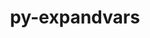 ---
title: "py-expandvars"
layout: cache
categories: [package, develop]
meta: {"compilers": ["none"], "num_specs": 242, "num_specs_by_stack": {"e4s": 36, "e4s-oneapi": 21, "ml-darwin-aarch64-mps": 48, "ml-linux-aarch64-cpu": 68, "ml-linux-aarch64-cuda": 69, "ml-linux-x86_64-cpu": 68, "ml-linux-x86_64-cuda": 66, "root": 242}, "oss": ["sequoia", "ubuntu22.04", "ubuntu24.04"], "platforms": ["darwin", "linux"], "stacks": ["e4s", "e4s-oneapi", "ml-darwin-aarch64-mps", "ml-linux-aarch64-cpu", "ml-linux-aarch64-cuda", "ml-linux-x86_64-cpu", "ml-linux-x86_64-cuda", "root"], "targets": ["aarch64", "x86_64_v3"], "versions": ["0.12.0"]}
spec_details: [{"compiler": "none", "hash": "24efueadr3nmpf2fl3oibqr76e6soxy5", "os": "ubuntu22.04", "platform": "linux", "size": "-", "stacks": ["e4s", "root"], "target": "x86_64_v3", "variants": ["build_system=python_pip"], "versions": ["0.12.0"]}, {"compiler": "none", "hash": "24iwwgyinuijjkyvksukxlrhef4qb5aj", "os": "ubuntu24.04", "platform": "linux", "size": "-", "stacks": ["ml-linux-aarch64-cpu", "ml-linux-aarch64-cuda", "root"], "target": "aarch64", "variants": ["build_system=python_pip"], "versions": ["0.12.0"]}, {"compiler": "none", "hash": "2cs6lepbvjzltiq7ac6ffysy5yqu6kqv", "os": "ubuntu24.04", "platform": "linux", "size": "-", "stacks": ["ml-linux-aarch64-cpu", "ml-linux-aarch64-cuda", "root"], "target": "aarch64", "variants": ["build_system=python_pip"], "versions": ["0.12.0"]}, {"compiler": "none", "hash": "2gjw4w4rtfvpijtcvjs64qc57z7ehjds", "os": "ubuntu22.04", "platform": "linux", "size": "-", "stacks": ["e4s", "root"], "target": "x86_64_v3", "variants": ["build_system=python_pip"], "versions": ["0.12.0"]}, {"compiler": "none", "hash": "2npvchjnsoxiryynqc665ftmpa2hzfhn", "os": "sequoia", "platform": "darwin", "size": "-", "stacks": ["ml-darwin-aarch64-mps", "root"], "target": "aarch64", "variants": ["build_system=python_pip"], "versions": ["0.12.0"]}, {"compiler": "none", "hash": "2qaj26rcsiuuzbek4axf4cqmmlx55z5x", "os": "sequoia", "platform": "darwin", "size": "-", "stacks": ["ml-darwin-aarch64-mps", "root"], "target": "aarch64", "variants": ["build_system=python_pip"], "versions": ["0.12.0"]}, {"compiler": "none", "hash": "2qanmjxhgutaldhfftd5vwi652t4it4s", "os": "ubuntu22.04", "platform": "linux", "size": "-", "stacks": ["e4s-oneapi", "root"], "target": "x86_64_v3", "variants": ["build_system=python_pip"], "versions": ["0.12.0"]}, {"compiler": "none", "hash": "2s4vmqptx54pkdc3mkqsyt62h2ijeomu", "os": "ubuntu24.04", "platform": "linux", "size": "-", "stacks": ["ml-linux-x86_64-cpu", "ml-linux-x86_64-cuda", "root"], "target": "x86_64_v3", "variants": ["build_system=python_pip"], "versions": ["0.12.0"]}, {"compiler": "none", "hash": "2vry4r47ik2ldhd4ka5q3hyuyv3ugwy7", "os": "ubuntu24.04", "platform": "linux", "size": "-", "stacks": ["ml-linux-aarch64-cpu", "ml-linux-aarch64-cuda", "root"], "target": "aarch64", "variants": ["build_system=python_pip"], "versions": ["0.12.0"]}, {"compiler": "none", "hash": "2wxiir46hkoxew4xebmvur22eppk73gs", "os": "ubuntu24.04", "platform": "linux", "size": "-", "stacks": ["ml-linux-aarch64-cpu", "ml-linux-aarch64-cuda", "root"], "target": "aarch64", "variants": ["build_system=python_pip"], "versions": ["0.12.0"]}, {"compiler": "none", "hash": "3aj2kvrxr7rjgkjnznychowfezph2rby", "os": "sequoia", "platform": "darwin", "size": "-", "stacks": ["ml-darwin-aarch64-mps", "root"], "target": "aarch64", "variants": ["build_system=python_pip"], "versions": ["0.12.0"]}, {"compiler": "none", "hash": "3d4lbdjzml7yxjyvw53on2aogji22rwo", "os": "ubuntu22.04", "platform": "linux", "size": "-", "stacks": ["e4s-oneapi", "root"], "target": "x86_64_v3", "variants": ["build_system=python_pip"], "versions": ["0.12.0"]}, {"compiler": "none", "hash": "3hzfnuv6vwns2lz7yavvxwbbluhspfqa", "os": "sequoia", "platform": "darwin", "size": "-", "stacks": ["ml-darwin-aarch64-mps", "root"], "target": "aarch64", "variants": ["build_system=python_pip"], "versions": ["0.12.0"]}, {"compiler": "none", "hash": "3icmd4se2zisf3lkshdz556rnrlwzg2h", "os": "ubuntu22.04", "platform": "linux", "size": "-", "stacks": ["e4s-oneapi", "root"], "target": "x86_64_v3", "variants": ["build_system=python_pip"], "versions": ["0.12.0"]}, {"compiler": "none", "hash": "3sijuhwooby3nsoz6fill3sosb2hyifp", "os": "ubuntu24.04", "platform": "linux", "size": "-", "stacks": ["ml-linux-x86_64-cpu", "ml-linux-x86_64-cuda", "root"], "target": "x86_64_v3", "variants": ["build_system=python_pip"], "versions": ["0.12.0"]}, {"compiler": "none", "hash": "3zhc2hdrhvmia6sepu4qvrovectqirag", "os": "ubuntu24.04", "platform": "linux", "size": "-", "stacks": ["ml-linux-aarch64-cpu", "ml-linux-aarch64-cuda", "root"], "target": "aarch64", "variants": ["build_system=python_pip"], "versions": ["0.12.0"]}, {"compiler": "none", "hash": "42hwis5bpzidi6y5jwilrve4qwqh6gyq", "os": "sequoia", "platform": "darwin", "size": "-", "stacks": ["ml-darwin-aarch64-mps", "root"], "target": "aarch64", "variants": ["build_system=python_pip"], "versions": ["0.12.0"]}, {"compiler": "none", "hash": "44plw2l5g4lockdcn3ow2ugwtuyd2agp", "os": "ubuntu24.04", "platform": "linux", "size": "-", "stacks": ["ml-linux-aarch64-cpu", "ml-linux-aarch64-cuda", "root"], "target": "aarch64", "variants": ["build_system=python_pip"], "versions": ["0.12.0"]}, {"compiler": "none", "hash": "45box7z23q7b47jbbcz3zuvdrvy4i7gx", "os": "ubuntu22.04", "platform": "linux", "size": "-", "stacks": ["e4s-oneapi", "root"], "target": "x86_64_v3", "variants": ["build_system=python_pip"], "versions": ["0.12.0"]}, {"compiler": "none", "hash": "4dtmsfui4m2sbzyax5ptrbiacf2exxnp", "os": "ubuntu24.04", "platform": "linux", "size": "-", "stacks": ["ml-linux-x86_64-cpu", "ml-linux-x86_64-cuda", "root"], "target": "x86_64_v3", "variants": ["build_system=python_pip"], "versions": ["0.12.0"]}, {"compiler": "none", "hash": "4iyphobmgje5r3ezkryedzth7kfhqqtw", "os": "ubuntu24.04", "platform": "linux", "size": "-", "stacks": ["ml-linux-x86_64-cpu", "ml-linux-x86_64-cuda", "root"], "target": "x86_64_v3", "variants": ["build_system=python_pip"], "versions": ["0.12.0"]}, {"compiler": "none", "hash": "4qnnjrpwlhtxjzk7qqzf4u7ulxlmft5j", "os": "ubuntu24.04", "platform": "linux", "size": "-", "stacks": ["ml-linux-aarch64-cpu", "ml-linux-aarch64-cuda", "root"], "target": "aarch64", "variants": ["build_system=python_pip"], "versions": ["0.12.0"]}, {"compiler": "none", "hash": "4qujoqkm3manwirpdtjcgz3rwheufa43", "os": "ubuntu24.04", "platform": "linux", "size": "-", "stacks": ["ml-linux-aarch64-cpu", "ml-linux-aarch64-cuda", "root"], "target": "aarch64", "variants": ["build_system=python_pip"], "versions": ["0.12.0"]}, {"compiler": "none", "hash": "4tvkzq5q7rrfximpakyduealohwfz6qk", "os": "ubuntu24.04", "platform": "linux", "size": "-", "stacks": ["ml-linux-aarch64-cpu", "ml-linux-aarch64-cuda", "root"], "target": "aarch64", "variants": ["build_system=python_pip"], "versions": ["0.12.0"]}, {"compiler": "none", "hash": "4xuwsx7jxeil5bsf4ysmmo4cj6wmhngb", "os": "ubuntu24.04", "platform": "linux", "size": "-", "stacks": ["ml-linux-x86_64-cpu", "ml-linux-x86_64-cuda", "root"], "target": "x86_64_v3", "variants": ["build_system=python_pip"], "versions": ["0.12.0"]}, {"compiler": "none", "hash": "55g5nsezd56igogy43vvwxvkg2khst6a", "os": "ubuntu24.04", "platform": "linux", "size": "-", "stacks": ["ml-linux-x86_64-cpu", "ml-linux-x86_64-cuda", "root"], "target": "x86_64_v3", "variants": ["build_system=python_pip"], "versions": ["0.12.0"]}, {"compiler": "none", "hash": "5ahuikekavh22ogcfqv6cksrm5ja7k5g", "os": "ubuntu24.04", "platform": "linux", "size": "-", "stacks": ["ml-linux-x86_64-cpu", "ml-linux-x86_64-cuda", "root"], "target": "x86_64_v3", "variants": ["build_system=python_pip"], "versions": ["0.12.0"]}, {"compiler": "none", "hash": "5o7v3eujpca5aippkzek7yi6zejv26k2", "os": "ubuntu22.04", "platform": "linux", "size": "-", "stacks": ["e4s", "root"], "target": "x86_64_v3", "variants": ["build_system=python_pip"], "versions": ["0.12.0"]}, {"compiler": "none", "hash": "5qp4ojxdsszgxskctawsxershdzjywj6", "os": "ubuntu24.04", "platform": "linux", "size": "-", "stacks": ["ml-linux-x86_64-cpu", "ml-linux-x86_64-cuda", "root"], "target": "x86_64_v3", "variants": ["build_system=python_pip"], "versions": ["0.12.0"]}, {"compiler": "none", "hash": "5rjjlh67jnjxbkvdvgv3uv3kktc3i7xf", "os": "ubuntu24.04", "platform": "linux", "size": "-", "stacks": ["ml-linux-aarch64-cpu", "ml-linux-aarch64-cuda", "root"], "target": "aarch64", "variants": ["build_system=python_pip"], "versions": ["0.12.0"]}, {"compiler": "none", "hash": "5si4ix7im7kvmpqktribko5efdxq2qri", "os": "sequoia", "platform": "darwin", "size": "-", "stacks": ["ml-darwin-aarch64-mps", "root"], "target": "aarch64", "variants": ["build_system=python_pip"], "versions": ["0.12.0"]}, {"compiler": "none", "hash": "5uq5wzqhdq2q67elylivvp5lfy4tlodn", "os": "ubuntu24.04", "platform": "linux", "size": "-", "stacks": ["ml-linux-x86_64-cpu", "root"], "target": "x86_64_v3", "variants": ["build_system=python_pip"], "versions": ["0.12.0"]}, {"compiler": "none", "hash": "5xsyl6zmw3uebenij45qc7helc2rqkfd", "os": "ubuntu24.04", "platform": "linux", "size": "-", "stacks": ["ml-linux-x86_64-cpu", "ml-linux-x86_64-cuda", "root"], "target": "x86_64_v3", "variants": ["build_system=python_pip"], "versions": ["0.12.0"]}, {"compiler": "none", "hash": "66qzlpw2xhd5hwnhc4gnyzwqmr7hmbn3", "os": "sequoia", "platform": "darwin", "size": "-", "stacks": ["ml-darwin-aarch64-mps", "root"], "target": "aarch64", "variants": ["build_system=python_pip"], "versions": ["0.12.0"]}, {"compiler": "none", "hash": "67jkufq7eipri2dah6ag5o6mgfx2l7hi", "os": "ubuntu22.04", "platform": "linux", "size": "-", "stacks": ["e4s-oneapi", "root"], "target": "x86_64_v3", "variants": ["build_system=python_pip"], "versions": ["0.12.0"]}, {"compiler": "none", "hash": "6hogd5pn65wvbr73uw4632fospd7btdg", "os": "ubuntu24.04", "platform": "linux", "size": "-", "stacks": ["ml-linux-aarch64-cpu", "ml-linux-aarch64-cuda", "root"], "target": "aarch64", "variants": ["build_system=python_pip"], "versions": ["0.12.0"]}, {"compiler": "none", "hash": "7i5icsrpfezllgs6yotuftl6zzhwufwf", "os": "ubuntu24.04", "platform": "linux", "size": "-", "stacks": ["ml-linux-aarch64-cpu", "ml-linux-aarch64-cuda", "root"], "target": "aarch64", "variants": ["build_system=python_pip"], "versions": ["0.12.0"]}, {"compiler": "none", "hash": "7jpkchvj2xa6lmbwf45mc2xoxv5wwy6w", "os": "ubuntu22.04", "platform": "linux", "size": "-", "stacks": ["e4s", "root"], "target": "x86_64_v3", "variants": ["build_system=python_pip"], "versions": ["0.12.0"]}, {"compiler": "none", "hash": "7v6oxjaacp6qvjh2qyaib5ckcy75qwhu", "os": "sequoia", "platform": "darwin", "size": "-", "stacks": ["ml-darwin-aarch64-mps", "root"], "target": "aarch64", "variants": ["build_system=python_pip"], "versions": ["0.12.0"]}, {"compiler": "none", "hash": "7zqha3grot67fsppzdkm3llerbdbkn6u", "os": "ubuntu24.04", "platform": "linux", "size": "-", "stacks": ["ml-linux-x86_64-cpu", "ml-linux-x86_64-cuda", "root"], "target": "x86_64_v3", "variants": ["build_system=python_pip"], "versions": ["0.12.0"]}, {"compiler": "none", "hash": "a7buq7tmgdz76o26pf2ab2fwec4574ei", "os": "ubuntu22.04", "platform": "linux", "size": "-", "stacks": ["e4s", "root"], "target": "x86_64_v3", "variants": ["build_system=python_pip"], "versions": ["0.12.0"]}, {"compiler": "none", "hash": "ajbqngihjkd43ds5sra2mvlsllv3xusr", "os": "ubuntu22.04", "platform": "linux", "size": "-", "stacks": ["e4s", "root"], "target": "x86_64_v3", "variants": ["build_system=python_pip"], "versions": ["0.12.0"]}, {"compiler": "none", "hash": "ax4bbfj3ze366ef3uqchgvnxjk24jzbp", "os": "ubuntu24.04", "platform": "linux", "size": "-", "stacks": ["ml-linux-x86_64-cpu", "ml-linux-x86_64-cuda", "root"], "target": "x86_64_v3", "variants": ["build_system=python_pip"], "versions": ["0.12.0"]}, {"compiler": "none", "hash": "ayfacsu7abujr466e5o3smczabde2sws", "os": "sequoia", "platform": "darwin", "size": "-", "stacks": ["ml-darwin-aarch64-mps", "root"], "target": "aarch64", "variants": ["build_system=python_pip"], "versions": ["0.12.0"]}, {"compiler": "none", "hash": "azf3ww5zma5szh3uo7favtltyklaxbv7", "os": "ubuntu22.04", "platform": "linux", "size": "-", "stacks": ["e4s", "root"], "target": "x86_64_v3", "variants": ["build_system=python_pip"], "versions": ["0.12.0"]}, {"compiler": "none", "hash": "b4y2k7cstnvaobh5bmhcaqj62ypuxqqt", "os": "ubuntu24.04", "platform": "linux", "size": "-", "stacks": ["ml-linux-x86_64-cpu", "ml-linux-x86_64-cuda", "root"], "target": "x86_64_v3", "variants": ["build_system=python_pip"], "versions": ["0.12.0"]}, {"compiler": "none", "hash": "b6bysafuk2wphxmpv7mcd6aktsqjs4ap", "os": "ubuntu24.04", "platform": "linux", "size": "-", "stacks": ["ml-linux-aarch64-cpu", "ml-linux-aarch64-cuda", "root"], "target": "aarch64", "variants": ["build_system=python_pip"], "versions": ["0.12.0"]}, {"compiler": "none", "hash": "b7mcst5dybt5smji5jev2siquolhmd6m", "os": "ubuntu22.04", "platform": "linux", "size": "-", "stacks": ["e4s", "root"], "target": "x86_64_v3", "variants": ["build_system=python_pip"], "versions": ["0.12.0"]}, {"compiler": "none", "hash": "bjdwo2hrwysbyi2objd3ijrvslijd7c5", "os": "sequoia", "platform": "darwin", "size": "-", "stacks": ["ml-darwin-aarch64-mps", "root"], "target": "aarch64", "variants": ["build_system=python_pip"], "versions": ["0.12.0"]}, {"compiler": "none", "hash": "bm5czjfo2wth7iq7nprx7lemt5hj6z5o", "os": "ubuntu22.04", "platform": "linux", "size": "-", "stacks": ["e4s-oneapi", "root"], "target": "x86_64_v3", "variants": ["build_system=python_pip"], "versions": ["0.12.0"]}, {"compiler": "none", "hash": "boukhz4bbytyrc562amndcdpxcpehg2h", "os": "ubuntu22.04", "platform": "linux", "size": "-", "stacks": ["e4s-oneapi", "root"], "target": "x86_64_v3", "variants": ["build_system=python_pip"], "versions": ["0.12.0"]}, {"compiler": "none", "hash": "bumza4zvpolrwld2bljczmoez4ssbxzm", "os": "ubuntu22.04", "platform": "linux", "size": "-", "stacks": ["e4s", "root"], "target": "x86_64_v3", "variants": ["build_system=python_pip"], "versions": ["0.12.0"]}, {"compiler": "none", "hash": "bwwfefybfzqem7s5hoc4c2i7aa3zq3x5", "os": "sequoia", "platform": "darwin", "size": "-", "stacks": ["ml-darwin-aarch64-mps", "root"], "target": "aarch64", "variants": ["build_system=python_pip"], "versions": ["0.12.0"]}, {"compiler": "none", "hash": "bzjtqtt6lm5jnu5w3uybuhfbxqwu6ri6", "os": "ubuntu24.04", "platform": "linux", "size": "-", "stacks": ["ml-linux-aarch64-cpu", "ml-linux-aarch64-cuda", "root"], "target": "aarch64", "variants": ["build_system=python_pip"], "versions": ["0.12.0"]}, {"compiler": "none", "hash": "bzjvzabuidsjmlcz2enuwzrwyqdtpoem", "os": "sequoia", "platform": "darwin", "size": "-", "stacks": ["ml-darwin-aarch64-mps", "root"], "target": "aarch64", "variants": ["build_system=python_pip"], "versions": ["0.12.0"]}, {"compiler": "none", "hash": "c2pdsrejq6bi4ykp35bbllvjdfcjyste", "os": "ubuntu22.04", "platform": "linux", "size": "-", "stacks": ["e4s-oneapi", "root"], "target": "x86_64_v3", "variants": ["build_system=python_pip"], "versions": ["0.12.0"]}, {"compiler": "none", "hash": "c5p4zmyn4fbgix5trxa74aiyc4er6x5m", "os": "ubuntu24.04", "platform": "linux", "size": "-", "stacks": ["ml-linux-x86_64-cpu", "ml-linux-x86_64-cuda", "root"], "target": "x86_64_v3", "variants": ["build_system=python_pip"], "versions": ["0.12.0"]}, {"compiler": "none", "hash": "c5q4xm4m6l6ufyuw7smb65ai6sjhotas", "os": "ubuntu24.04", "platform": "linux", "size": "-", "stacks": ["ml-linux-aarch64-cpu", "ml-linux-aarch64-cuda", "root"], "target": "aarch64", "variants": ["build_system=python_pip"], "versions": ["0.12.0"]}, {"compiler": "none", "hash": "c5zo7h5bufttpqx27pno6bu555uyevvp", "os": "ubuntu22.04", "platform": "linux", "size": "-", "stacks": ["e4s", "root"], "target": "x86_64_v3", "variants": ["build_system=python_pip"], "versions": ["0.12.0"]}, {"compiler": "none", "hash": "c7fzvmrwkunuq4cejzw5nk45nleuset4", "os": "ubuntu24.04", "platform": "linux", "size": "-", "stacks": ["ml-linux-aarch64-cpu", "ml-linux-aarch64-cuda", "root"], "target": "aarch64", "variants": ["build_system=python_pip"], "versions": ["0.12.0"]}, {"compiler": "none", "hash": "cdgiq5t6acdqwnyunjg4a6u6wuzq357w", "os": "sequoia", "platform": "darwin", "size": "-", "stacks": ["ml-darwin-aarch64-mps", "root"], "target": "aarch64", "variants": ["build_system=python_pip"], "versions": ["0.12.0"]}, {"compiler": "none", "hash": "cr3k5hxw2fncgwume5vt237lpchjdcu5", "os": "ubuntu24.04", "platform": "linux", "size": "-", "stacks": ["ml-linux-aarch64-cpu", "ml-linux-aarch64-cuda", "root"], "target": "aarch64", "variants": ["build_system=python_pip"], "versions": ["0.12.0"]}, {"compiler": "none", "hash": "cwq2pu5whr72f4tw5gtilaim2qluvjvp", "os": "ubuntu24.04", "platform": "linux", "size": "-", "stacks": ["ml-linux-x86_64-cpu", "ml-linux-x86_64-cuda", "root"], "target": "x86_64_v3", "variants": ["build_system=python_pip"], "versions": ["0.12.0"]}, {"compiler": "none", "hash": "cyipdknyg3qmcd54ggydc43tffp6zsu2", "os": "ubuntu24.04", "platform": "linux", "size": "-", "stacks": ["ml-linux-aarch64-cpu", "ml-linux-aarch64-cuda", "root"], "target": "aarch64", "variants": ["build_system=python_pip"], "versions": ["0.12.0"]}, {"compiler": "none", "hash": "ddi276qsma6nonvee4q5fvp4arn62f5q", "os": "ubuntu24.04", "platform": "linux", "size": "-", "stacks": ["ml-linux-aarch64-cpu", "ml-linux-aarch64-cuda", "root"], "target": "aarch64", "variants": ["build_system=python_pip"], "versions": ["0.12.0"]}, {"compiler": "none", "hash": "deiup4z3l4mzuyyxyqe7hxlu2bjsyud7", "os": "ubuntu24.04", "platform": "linux", "size": "-", "stacks": ["ml-linux-aarch64-cpu", "ml-linux-aarch64-cuda", "root"], "target": "aarch64", "variants": ["build_system=python_pip"], "versions": ["0.12.0"]}, {"compiler": "none", "hash": "dgpu3ghikicnpf4mlsklxx247z775v26", "os": "sequoia", "platform": "darwin", "size": "-", "stacks": ["ml-darwin-aarch64-mps", "root"], "target": "aarch64", "variants": ["build_system=python_pip"], "versions": ["0.12.0"]}, {"compiler": "none", "hash": "diwmycwr37mpblpydbm2fixzcz4qtuhv", "os": "ubuntu24.04", "platform": "linux", "size": "-", "stacks": ["ml-linux-aarch64-cpu", "ml-linux-aarch64-cuda", "root"], "target": "aarch64", "variants": ["build_system=python_pip"], "versions": ["0.12.0"]}, {"compiler": "none", "hash": "djn7gbvfijidrhinhtqkkghznen2jvdi", "os": "ubuntu24.04", "platform": "linux", "size": "-", "stacks": ["ml-linux-x86_64-cpu", "ml-linux-x86_64-cuda", "root"], "target": "x86_64_v3", "variants": ["build_system=python_pip"], "versions": ["0.12.0"]}, {"compiler": "none", "hash": "dphwxp4jihgbtwvlosxdaozl7y42m6qg", "os": "ubuntu22.04", "platform": "linux", "size": "-", "stacks": ["e4s", "root"], "target": "x86_64_v3", "variants": ["build_system=python_pip"], "versions": ["0.12.0"]}, {"compiler": "none", "hash": "duk7eduncmxciq2lrappqs5yoogbykv2", "os": "ubuntu24.04", "platform": "linux", "size": "-", "stacks": ["ml-linux-x86_64-cpu", "ml-linux-x86_64-cuda", "root"], "target": "x86_64_v3", "variants": ["build_system=python_pip"], "versions": ["0.12.0"]}, {"compiler": "none", "hash": "dvwz32eqqflfjpggkqmw4x6tj52en5vg", "os": "ubuntu24.04", "platform": "linux", "size": "-", "stacks": ["ml-linux-x86_64-cpu", "ml-linux-x86_64-cuda", "root"], "target": "x86_64_v3", "variants": ["build_system=python_pip"], "versions": ["0.12.0"]}, {"compiler": "none", "hash": "dyh7texv5m3w5zlfxalmmhlfqfjengam", "os": "ubuntu24.04", "platform": "linux", "size": "-", "stacks": ["ml-linux-x86_64-cpu", "ml-linux-x86_64-cuda", "root"], "target": "x86_64_v3", "variants": ["build_system=python_pip"], "versions": ["0.12.0"]}, {"compiler": "none", "hash": "e53hxcusyg3jurf3rlw3jcwzuqfdtjb6", "os": "ubuntu22.04", "platform": "linux", "size": "-", "stacks": ["e4s", "root"], "target": "x86_64_v3", "variants": ["build_system=python_pip"], "versions": ["0.12.0"]}, {"compiler": "none", "hash": "e5ht6wp72vzjmzr6kqbe3mu5evaxmkff", "os": "ubuntu24.04", "platform": "linux", "size": "-", "stacks": ["ml-linux-aarch64-cpu", "ml-linux-aarch64-cuda", "root"], "target": "aarch64", "variants": ["build_system=python_pip"], "versions": ["0.12.0"]}, {"compiler": "none", "hash": "ead4ldr7ufa4sxxolabaa6gwbd5mx5i2", "os": "ubuntu24.04", "platform": "linux", "size": "-", "stacks": ["ml-linux-x86_64-cpu", "ml-linux-x86_64-cuda", "root"], "target": "x86_64_v3", "variants": ["build_system=python_pip"], "versions": ["0.12.0"]}, {"compiler": "none", "hash": "ej3ek5pperbhs7up3qt552s6h3m23cep", "os": "ubuntu24.04", "platform": "linux", "size": "-", "stacks": ["ml-linux-aarch64-cpu", "ml-linux-aarch64-cuda", "root"], "target": "aarch64", "variants": ["build_system=python_pip"], "versions": ["0.12.0"]}, {"compiler": "none", "hash": "emyx3mqy57gjpv3hreb5snx3dbbgubrl", "os": "ubuntu24.04", "platform": "linux", "size": "-", "stacks": ["ml-linux-x86_64-cpu", "ml-linux-x86_64-cuda", "root"], "target": "x86_64_v3", "variants": ["build_system=python_pip"], "versions": ["0.12.0"]}, {"compiler": "none", "hash": "eq2y5xsg5qibyp4ancrmpwtn7maroldb", "os": "sequoia", "platform": "darwin", "size": "-", "stacks": ["ml-darwin-aarch64-mps", "root"], "target": "aarch64", "variants": ["build_system=python_pip"], "versions": ["0.12.0"]}, {"compiler": "none", "hash": "ewo6775odvzzgabdmqirbedb4agqjap2", "os": "ubuntu24.04", "platform": "linux", "size": "-", "stacks": ["ml-linux-aarch64-cpu", "ml-linux-aarch64-cuda", "root"], "target": "aarch64", "variants": ["build_system=python_pip"], "versions": ["0.12.0"]}, {"compiler": "none", "hash": "fk3xaljm4qskw7nhvnwqmtnoppu453wn", "os": "ubuntu24.04", "platform": "linux", "size": "-", "stacks": ["ml-linux-aarch64-cpu", "ml-linux-aarch64-cuda", "root"], "target": "aarch64", "variants": ["build_system=python_pip"], "versions": ["0.12.0"]}, {"compiler": "none", "hash": "fmjznhkjqfgvdzlxk4fpeszqjo3prphj", "os": "ubuntu22.04", "platform": "linux", "size": "-", "stacks": ["e4s", "root"], "target": "x86_64_v3", "variants": ["build_system=python_pip"], "versions": ["0.12.0"]}, {"compiler": "none", "hash": "fqe5zqqmzh76lg2klxssi4ogumvflgmv", "os": "ubuntu24.04", "platform": "linux", "size": "-", "stacks": ["ml-linux-x86_64-cpu", "ml-linux-x86_64-cuda", "root"], "target": "x86_64_v3", "variants": ["build_system=python_pip"], "versions": ["0.12.0"]}, {"compiler": "none", "hash": "fvpxx3jco2wznfzl47ko5sjaset775v5", "os": "ubuntu22.04", "platform": "linux", "size": "-", "stacks": ["e4s", "root"], "target": "x86_64_v3", "variants": ["build_system=python_pip"], "versions": ["0.12.0"]}, {"compiler": "none", "hash": "fxg74s7lusp5mxdvbm24f6bcako2d7vy", "os": "sequoia", "platform": "darwin", "size": "-", "stacks": ["ml-darwin-aarch64-mps", "root"], "target": "aarch64", "variants": ["build_system=python_pip"], "versions": ["0.12.0"]}, {"compiler": "none", "hash": "fzhhtv7rshi4otfs33gwkz2mjydek4ih", "os": "ubuntu24.04", "platform": "linux", "size": "-", "stacks": ["ml-linux-x86_64-cpu", "ml-linux-x86_64-cuda", "root"], "target": "x86_64_v3", "variants": ["build_system=python_pip"], "versions": ["0.12.0"]}, {"compiler": "none", "hash": "g3xrntgxk74ev5jhm3urf2tf3ari3uyk", "os": "ubuntu24.04", "platform": "linux", "size": "-", "stacks": ["ml-linux-x86_64-cpu", "ml-linux-x86_64-cuda", "root"], "target": "x86_64_v3", "variants": ["build_system=python_pip"], "versions": ["0.12.0"]}, {"compiler": "none", "hash": "g6efky2kfb3crhky4d2q3b7pznjfaglj", "os": "ubuntu24.04", "platform": "linux", "size": "-", "stacks": ["ml-linux-aarch64-cpu", "ml-linux-aarch64-cuda", "root"], "target": "aarch64", "variants": ["build_system=python_pip"], "versions": ["0.12.0"]}, {"compiler": "none", "hash": "ghs2gg43cplhtvjfimvqqyqy5ysrgi4q", "os": "sequoia", "platform": "darwin", "size": "-", "stacks": ["ml-darwin-aarch64-mps", "root"], "target": "aarch64", "variants": ["build_system=python_pip"], "versions": ["0.12.0"]}, {"compiler": "none", "hash": "gq3fkdrqxtf3at77tw5iarcltutwuky2", "os": "ubuntu24.04", "platform": "linux", "size": "-", "stacks": ["ml-linux-aarch64-cpu", "ml-linux-aarch64-cuda", "root"], "target": "aarch64", "variants": ["build_system=python_pip"], "versions": ["0.12.0"]}, {"compiler": "none", "hash": "h24kugu7mnzidd4ineph2uqh2xu6a63r", "os": "ubuntu24.04", "platform": "linux", "size": "-", "stacks": ["ml-linux-aarch64-cpu", "ml-linux-aarch64-cuda", "root"], "target": "aarch64", "variants": ["build_system=python_pip"], "versions": ["0.12.0"]}, {"compiler": "none", "hash": "h3oooxykq3jx3lagwo5nkypvikspv7pf", "os": "ubuntu22.04", "platform": "linux", "size": "-", "stacks": ["e4s", "root"], "target": "x86_64_v3", "variants": ["build_system=python_pip"], "versions": ["0.12.0"]}, {"compiler": "none", "hash": "h7my2hg7bxxhim2oups7yjf7jurwhw2d", "os": "ubuntu24.04", "platform": "linux", "size": "-", "stacks": ["ml-linux-aarch64-cpu", "ml-linux-aarch64-cuda", "root"], "target": "aarch64", "variants": ["build_system=python_pip"], "versions": ["0.12.0"]}, {"compiler": "none", "hash": "hejte3tsiiusnchszvtk7msi7pqdl3p4", "os": "ubuntu24.04", "platform": "linux", "size": "-", "stacks": ["ml-linux-aarch64-cpu", "ml-linux-aarch64-cuda", "root"], "target": "aarch64", "variants": ["build_system=python_pip"], "versions": ["0.12.0"]}, {"compiler": "none", "hash": "hesj4eabfcswmtqafp5bcgdgeriyimnl", "os": "ubuntu24.04", "platform": "linux", "size": "-", "stacks": ["ml-linux-aarch64-cuda", "root"], "target": "aarch64", "variants": ["build_system=python_pip"], "versions": ["0.12.0"]}, {"compiler": "none", "hash": "hfqpzsns4hjo7ppz2srjdapt5caxzvbm", "os": "ubuntu22.04", "platform": "linux", "size": "-", "stacks": ["e4s", "root"], "target": "x86_64_v3", "variants": ["build_system=python_pip"], "versions": ["0.12.0"]}, {"compiler": "none", "hash": "hhla6fgjfm367bo3jrzr4vjjxaylhwur", "os": "ubuntu24.04", "platform": "linux", "size": "-", "stacks": ["ml-linux-aarch64-cpu", "ml-linux-aarch64-cuda", "root"], "target": "aarch64", "variants": ["build_system=python_pip"], "versions": ["0.12.0"]}, {"compiler": "none", "hash": "hm3s6mcr7nhoevxv7wwugzkt2qk5vzsr", "os": "sequoia", "platform": "darwin", "size": "-", "stacks": ["ml-darwin-aarch64-mps", "root"], "target": "aarch64", "variants": ["build_system=python_pip"], "versions": ["0.12.0"]}, {"compiler": "none", "hash": "hqdrqwcqm4srl5hywp3rfiomwtxscj6j", "os": "ubuntu22.04", "platform": "linux", "size": "-", "stacks": ["e4s-oneapi", "root"], "target": "x86_64_v3", "variants": ["build_system=python_pip"], "versions": ["0.12.0"]}, {"compiler": "none", "hash": "httqp7iwknov7shjmbkizq5b65uscemp", "os": "ubuntu24.04", "platform": "linux", "size": "-", "stacks": ["ml-linux-aarch64-cpu", "ml-linux-aarch64-cuda", "root"], "target": "aarch64", "variants": ["build_system=python_pip"], "versions": ["0.12.0"]}, {"compiler": "none", "hash": "hw2qxt6ppgm2ie7oy4rtoz7nnw6fzway", "os": "sequoia", "platform": "darwin", "size": "-", "stacks": ["ml-darwin-aarch64-mps", "root"], "target": "aarch64", "variants": ["build_system=python_pip"], "versions": ["0.12.0"]}, {"compiler": "none", "hash": "hwaeloiwxipjjrfmbztbmhnewm2umuxt", "os": "ubuntu24.04", "platform": "linux", "size": "-", "stacks": ["ml-linux-aarch64-cpu", "ml-linux-aarch64-cuda", "root"], "target": "aarch64", "variants": ["build_system=python_pip"], "versions": ["0.12.0"]}, {"compiler": "none", "hash": "i57v6hv2vogcm4j5peoint67eeij6ojw", "os": "ubuntu24.04", "platform": "linux", "size": "-", "stacks": ["ml-linux-x86_64-cpu", "ml-linux-x86_64-cuda", "root"], "target": "x86_64_v3", "variants": ["build_system=python_pip"], "versions": ["0.12.0"]}, {"compiler": "none", "hash": "ijvqs7rpmehtojc66bs34xbnxb3ei3h7", "os": "ubuntu24.04", "platform": "linux", "size": "-", "stacks": ["ml-linux-x86_64-cpu", "ml-linux-x86_64-cuda", "root"], "target": "x86_64_v3", "variants": ["build_system=python_pip"], "versions": ["0.12.0"]}, {"compiler": "none", "hash": "im2fsl36zdduthpynssmiq5ybj6jotbj", "os": "ubuntu24.04", "platform": "linux", "size": "-", "stacks": ["ml-linux-x86_64-cpu", "ml-linux-x86_64-cuda", "root"], "target": "x86_64_v3", "variants": ["build_system=python_pip"], "versions": ["0.12.0"]}, {"compiler": "none", "hash": "insznqbu7yuhvhyxhx2vpsjddb4oomc2", "os": "ubuntu22.04", "platform": "linux", "size": "-", "stacks": ["e4s-oneapi", "root"], "target": "x86_64_v3", "variants": ["build_system=python_pip"], "versions": ["0.12.0"]}, {"compiler": "none", "hash": "ipytyvuujh76zyyldtv2hx5xhiwib433", "os": "sequoia", "platform": "darwin", "size": "-", "stacks": ["ml-darwin-aarch64-mps", "root"], "target": "aarch64", "variants": ["build_system=python_pip"], "versions": ["0.12.0"]}, {"compiler": "none", "hash": "is77qie2zdqjgoru5dqy7zgywegb3dur", "os": "ubuntu24.04", "platform": "linux", "size": "-", "stacks": ["ml-linux-x86_64-cpu", "ml-linux-x86_64-cuda", "root"], "target": "x86_64_v3", "variants": ["build_system=python_pip"], "versions": ["0.12.0"]}, {"compiler": "none", "hash": "j25w4foskpc2dn4mq274hzpkeytmwqda", "os": "sequoia", "platform": "darwin", "size": "-", "stacks": ["ml-darwin-aarch64-mps", "root"], "target": "aarch64", "variants": ["build_system=python_pip"], "versions": ["0.12.0"]}, {"compiler": "none", "hash": "j7ewowbhf2c537npgeyjkrg53chi5h5j", "os": "ubuntu22.04", "platform": "linux", "size": "-", "stacks": ["e4s-oneapi", "root"], "target": "x86_64_v3", "variants": ["build_system=python_pip"], "versions": ["0.12.0"]}, {"compiler": "none", "hash": "ja65dfkxsk66abwkweaihzf65ylj4hck", "os": "ubuntu24.04", "platform": "linux", "size": "-", "stacks": ["ml-linux-aarch64-cpu", "ml-linux-aarch64-cuda", "root"], "target": "aarch64", "variants": ["build_system=python_pip"], "versions": ["0.12.0"]}, {"compiler": "none", "hash": "jen3vpydy2jp45y3gl6kb5nkryzqmwdh", "os": "ubuntu22.04", "platform": "linux", "size": "-", "stacks": ["e4s", "root"], "target": "x86_64_v3", "variants": ["build_system=python_pip"], "versions": ["0.12.0"]}, {"compiler": "none", "hash": "jgahayrw76h7gogxjxbq35bnjiwaapud", "os": "ubuntu24.04", "platform": "linux", "size": "-", "stacks": ["ml-linux-aarch64-cpu", "ml-linux-aarch64-cuda", "root"], "target": "aarch64", "variants": ["build_system=python_pip"], "versions": ["0.12.0"]}, {"compiler": "none", "hash": "jgdl6gvkstdhmhn5gvjqxdfng2fjjaum", "os": "ubuntu24.04", "platform": "linux", "size": "-", "stacks": ["ml-linux-aarch64-cpu", "ml-linux-aarch64-cuda", "root"], "target": "aarch64", "variants": ["build_system=python_pip"], "versions": ["0.12.0"]}, {"compiler": "none", "hash": "jidji2acingwqsdrpqcvksmu7tgebub6", "os": "ubuntu22.04", "platform": "linux", "size": "-", "stacks": ["e4s-oneapi", "root"], "target": "x86_64_v3", "variants": ["build_system=python_pip"], "versions": ["0.12.0"]}, {"compiler": "none", "hash": "jqfcvdd2esswksqe3ywcq4pwugnnpvm2", "os": "ubuntu24.04", "platform": "linux", "size": "-", "stacks": ["ml-linux-aarch64-cpu", "ml-linux-aarch64-cuda", "root"], "target": "aarch64", "variants": ["build_system=python_pip"], "versions": ["0.12.0"]}, {"compiler": "none", "hash": "jspx42ctbt35arvbgtmc4ms7ji4i2swe", "os": "ubuntu24.04", "platform": "linux", "size": "-", "stacks": ["ml-linux-aarch64-cpu", "ml-linux-aarch64-cuda", "root"], "target": "aarch64", "variants": ["build_system=python_pip"], "versions": ["0.12.0"]}, {"compiler": "none", "hash": "juwlldbpihmvyxtiifhnw5x474fezyt3", "os": "ubuntu24.04", "platform": "linux", "size": "-", "stacks": ["ml-linux-x86_64-cpu", "ml-linux-x86_64-cuda", "root"], "target": "x86_64_v3", "variants": ["build_system=python_pip"], "versions": ["0.12.0"]}, {"compiler": "none", "hash": "jzyzlk6xtjh6wyacr5tmddf5yxecy5yy", "os": "ubuntu22.04", "platform": "linux", "size": "-", "stacks": ["e4s-oneapi", "root"], "target": "x86_64_v3", "variants": ["build_system=python_pip"], "versions": ["0.12.0"]}, {"compiler": "none", "hash": "k7b3laaqyc6tub25kt2rs5mfs5lg2b5e", "os": "ubuntu24.04", "platform": "linux", "size": "-", "stacks": ["ml-linux-x86_64-cpu", "ml-linux-x86_64-cuda", "root"], "target": "x86_64_v3", "variants": ["build_system=python_pip"], "versions": ["0.12.0"]}, {"compiler": "none", "hash": "kgljwc6up5nxoamavuyn5bfdgnxp4gc2", "os": "sequoia", "platform": "darwin", "size": "-", "stacks": ["ml-darwin-aarch64-mps", "root"], "target": "aarch64", "variants": ["build_system=python_pip"], "versions": ["0.12.0"]}, {"compiler": "none", "hash": "kqijnnlxprph6urdcln5oiylx7fpptuj", "os": "ubuntu24.04", "platform": "linux", "size": "-", "stacks": ["ml-linux-aarch64-cpu", "ml-linux-aarch64-cuda", "root"], "target": "aarch64", "variants": ["build_system=python_pip"], "versions": ["0.12.0"]}, {"compiler": "none", "hash": "ku7xl23ngdnv64ohgy3ccxsht2ksmzvt", "os": "ubuntu24.04", "platform": "linux", "size": "-", "stacks": ["ml-linux-x86_64-cpu", "ml-linux-x86_64-cuda", "root"], "target": "x86_64_v3", "variants": ["build_system=python_pip"], "versions": ["0.12.0"]}, {"compiler": "none", "hash": "l2ni2y73t3hlah4qdonriwr7xqsc6u4t", "os": "sequoia", "platform": "darwin", "size": "-", "stacks": ["ml-darwin-aarch64-mps", "root"], "target": "aarch64", "variants": ["build_system=python_pip"], "versions": ["0.12.0"]}, {"compiler": "none", "hash": "lawyxrndqyaq4exmcjgejoeycwlontry", "os": "ubuntu22.04", "platform": "linux", "size": "-", "stacks": ["e4s-oneapi", "root"], "target": "x86_64_v3", "variants": ["build_system=python_pip"], "versions": ["0.12.0"]}, {"compiler": "none", "hash": "lccatnpl6euzljgjx5tu5hrpx4txj6qt", "os": "ubuntu22.04", "platform": "linux", "size": "-", "stacks": ["e4s", "root"], "target": "x86_64_v3", "variants": ["build_system=python_pip"], "versions": ["0.12.0"]}, {"compiler": "none", "hash": "ljifrr67mv7auhgewuugifqj6abbv5ly", "os": "sequoia", "platform": "darwin", "size": "-", "stacks": ["ml-darwin-aarch64-mps", "root"], "target": "aarch64", "variants": ["build_system=python_pip"], "versions": ["0.12.0"]}, {"compiler": "none", "hash": "lmjf5uyvksjikcbgixdosjcz2b4jebkd", "os": "ubuntu24.04", "platform": "linux", "size": "-", "stacks": ["ml-linux-aarch64-cpu", "ml-linux-aarch64-cuda", "root"], "target": "aarch64", "variants": ["build_system=python_pip"], "versions": ["0.12.0"]}, {"compiler": "none", "hash": "lxatpbp566woqvzp2d2pserhrybwbfs4", "os": "ubuntu24.04", "platform": "linux", "size": "-", "stacks": ["ml-linux-x86_64-cpu", "ml-linux-x86_64-cuda", "root"], "target": "x86_64_v3", "variants": ["build_system=python_pip"], "versions": ["0.12.0"]}, {"compiler": "none", "hash": "m23cpq7woj5jlxooij4mycdmnecxb7ga", "os": "ubuntu24.04", "platform": "linux", "size": "-", "stacks": ["ml-linux-aarch64-cpu", "ml-linux-aarch64-cuda", "root"], "target": "aarch64", "variants": ["build_system=python_pip"], "versions": ["0.12.0"]}, {"compiler": "none", "hash": "m24ve22y7f73v7rnf7c6j2zoujppwxaw", "os": "ubuntu24.04", "platform": "linux", "size": "-", "stacks": ["ml-linux-aarch64-cpu", "ml-linux-aarch64-cuda", "root"], "target": "aarch64", "variants": ["build_system=python_pip"], "versions": ["0.12.0"]}, {"compiler": "none", "hash": "m2sppjxvctfn4ojjq6cwrg7tlbgphli4", "os": "ubuntu24.04", "platform": "linux", "size": "-", "stacks": ["ml-linux-x86_64-cpu", "ml-linux-x86_64-cuda", "root"], "target": "x86_64_v3", "variants": ["build_system=python_pip"], "versions": ["0.12.0"]}, {"compiler": "none", "hash": "mgxv6mvenvyre3sl3lfdqzlifjpjbmoe", "os": "ubuntu24.04", "platform": "linux", "size": "-", "stacks": ["ml-linux-x86_64-cpu", "ml-linux-x86_64-cuda", "root"], "target": "x86_64_v3", "variants": ["build_system=python_pip"], "versions": ["0.12.0"]}, {"compiler": "none", "hash": "mncp3g2dqcuzfncxgsvftm5divskc4x6", "os": "sequoia", "platform": "darwin", "size": "-", "stacks": ["ml-darwin-aarch64-mps", "root"], "target": "aarch64", "variants": ["build_system=python_pip"], "versions": ["0.12.0"]}, {"compiler": "none", "hash": "mug3oiqmtdluhchmt2w4kz7jope7c73n", "os": "sequoia", "platform": "darwin", "size": "-", "stacks": ["ml-darwin-aarch64-mps", "root"], "target": "aarch64", "variants": ["build_system=python_pip"], "versions": ["0.12.0"]}, {"compiler": "none", "hash": "mwd3bp72rh6qexsyfzsdyb2mtpzerfpq", "os": "ubuntu24.04", "platform": "linux", "size": "-", "stacks": ["ml-linux-aarch64-cpu", "ml-linux-aarch64-cuda", "root"], "target": "aarch64", "variants": ["build_system=python_pip"], "versions": ["0.12.0"]}, {"compiler": "none", "hash": "mwnavycqvycuc4blaleroeizhjjdujoa", "os": "ubuntu24.04", "platform": "linux", "size": "-", "stacks": ["ml-linux-aarch64-cpu", "ml-linux-aarch64-cuda", "root"], "target": "aarch64", "variants": ["build_system=python_pip"], "versions": ["0.12.0"]}, {"compiler": "none", "hash": "mxowuy325jwwt2tzmyzqjddcbvxn4gif", "os": "sequoia", "platform": "darwin", "size": "-", "stacks": ["ml-darwin-aarch64-mps", "root"], "target": "aarch64", "variants": ["build_system=python_pip"], "versions": ["0.12.0"]}, {"compiler": "none", "hash": "n3cm3mv57vlwl62pxfnccj5rwsnxw3ps", "os": "ubuntu24.04", "platform": "linux", "size": "-", "stacks": ["ml-linux-x86_64-cpu", "ml-linux-x86_64-cuda", "root"], "target": "x86_64_v3", "variants": ["build_system=python_pip"], "versions": ["0.12.0"]}, {"compiler": "none", "hash": "n5qchgy7ujvlbp7i3lhzwkomyzuwy6fo", "os": "ubuntu24.04", "platform": "linux", "size": "-", "stacks": ["ml-linux-aarch64-cpu", "ml-linux-aarch64-cuda", "root"], "target": "aarch64", "variants": ["build_system=python_pip"], "versions": ["0.12.0"]}, {"compiler": "none", "hash": "n5vpce5snm2o73e24wvcb2axvdrp3rqg", "os": "ubuntu22.04", "platform": "linux", "size": "-", "stacks": ["e4s-oneapi", "root"], "target": "x86_64_v3", "variants": ["build_system=python_pip"], "versions": ["0.12.0"]}, {"compiler": "none", "hash": "ncqxfwejoliyaptap6frm3zxz2taxp6h", "os": "ubuntu24.04", "platform": "linux", "size": "-", "stacks": ["ml-linux-aarch64-cpu", "ml-linux-aarch64-cuda", "root"], "target": "aarch64", "variants": ["build_system=python_pip"], "versions": ["0.12.0"]}, {"compiler": "none", "hash": "nidke2holakof2h7tsg7tde2dl56ouwp", "os": "sequoia", "platform": "darwin", "size": "-", "stacks": ["ml-darwin-aarch64-mps", "root"], "target": "aarch64", "variants": ["build_system=python_pip"], "versions": ["0.12.0"]}, {"compiler": "none", "hash": "nmwz3jcu2r6x2eb4fkyds3tuo6ldnfxo", "os": "ubuntu24.04", "platform": "linux", "size": "-", "stacks": ["ml-linux-aarch64-cpu", "ml-linux-aarch64-cuda", "root"], "target": "aarch64", "variants": ["build_system=python_pip"], "versions": ["0.12.0"]}, {"compiler": "none", "hash": "nsr57opfkqx7qjouqtkzb3fotbcojghj", "os": "ubuntu22.04", "platform": "linux", "size": "-", "stacks": ["e4s", "root"], "target": "x86_64_v3", "variants": ["build_system=python_pip"], "versions": ["0.12.0"]}, {"compiler": "none", "hash": "nuajuxq7tbtrtvowjd5zsy55pd26f7jy", "os": "ubuntu22.04", "platform": "linux", "size": "-", "stacks": ["e4s", "root"], "target": "x86_64_v3", "variants": ["build_system=python_pip"], "versions": ["0.12.0"]}, {"compiler": "none", "hash": "nugczwphptay6otsckysjtsahbjfbeke", "os": "ubuntu24.04", "platform": "linux", "size": "-", "stacks": ["ml-linux-aarch64-cpu", "ml-linux-aarch64-cuda", "root"], "target": "aarch64", "variants": ["build_system=python_pip"], "versions": ["0.12.0"]}, {"compiler": "none", "hash": "nypkc4lpuk54uccrbrln6qkrf2jda2tc", "os": "ubuntu24.04", "platform": "linux", "size": "-", "stacks": ["ml-linux-aarch64-cpu", "ml-linux-aarch64-cuda", "root"], "target": "aarch64", "variants": ["build_system=python_pip"], "versions": ["0.12.0"]}, {"compiler": "none", "hash": "nz2aurrvsj6yjdzts6csfatwlugcw4ns", "os": "ubuntu22.04", "platform": "linux", "size": "-", "stacks": ["e4s-oneapi", "root"], "target": "x86_64_v3", "variants": ["build_system=python_pip"], "versions": ["0.12.0"]}, {"compiler": "none", "hash": "ocdiwpacphup2f4sph2kil3sjkskrpdo", "os": "ubuntu22.04", "platform": "linux", "size": "-", "stacks": ["e4s-oneapi", "root"], "target": "x86_64_v3", "variants": ["build_system=python_pip"], "versions": ["0.12.0"]}, {"compiler": "none", "hash": "odllociqg2awhu6ln6kwo2w7c2qxam6w", "os": "sequoia", "platform": "darwin", "size": "-", "stacks": ["ml-darwin-aarch64-mps", "root"], "target": "aarch64", "variants": ["build_system=python_pip"], "versions": ["0.12.0"]}, {"compiler": "none", "hash": "oqpsmbnka34jqwpjh3vk2i6jtrhb4son", "os": "sequoia", "platform": "darwin", "size": "-", "stacks": ["ml-darwin-aarch64-mps", "root"], "target": "aarch64", "variants": ["build_system=python_pip"], "versions": ["0.12.0"]}, {"compiler": "none", "hash": "ovdxrotsqxr3jzdb2xatogjnugk66zau", "os": "ubuntu24.04", "platform": "linux", "size": "-", "stacks": ["ml-linux-x86_64-cpu", "ml-linux-x86_64-cuda", "root"], "target": "x86_64_v3", "variants": ["build_system=python_pip"], "versions": ["0.12.0"]}, {"compiler": "none", "hash": "pb2lxvxpo3uepd2gvizww34vcvre73l5", "os": "ubuntu22.04", "platform": "linux", "size": "-", "stacks": ["e4s", "root"], "target": "x86_64_v3", "variants": ["build_system=python_pip"], "versions": ["0.12.0"]}, {"compiler": "none", "hash": "pj44f7ffhpj5iol6lvqqglcrii33qipf", "os": "sequoia", "platform": "darwin", "size": "-", "stacks": ["ml-darwin-aarch64-mps", "root"], "target": "aarch64", "variants": ["build_system=python_pip"], "versions": ["0.12.0"]}, {"compiler": "none", "hash": "pogk2ydwmbwgvq3bvyumyfibdlg2hsme", "os": "ubuntu24.04", "platform": "linux", "size": "-", "stacks": ["ml-linux-x86_64-cpu", "ml-linux-x86_64-cuda", "root"], "target": "x86_64_v3", "variants": ["build_system=python_pip"], "versions": ["0.12.0"]}, {"compiler": "none", "hash": "pqtcjiengca6i5amdh2g3nsojbjgrbab", "os": "ubuntu22.04", "platform": "linux", "size": "-", "stacks": ["e4s", "root"], "target": "x86_64_v3", "variants": ["build_system=python_pip"], "versions": ["0.12.0"]}, {"compiler": "none", "hash": "pypgewvgkh43xcgdlpn2352rpci3mrk3", "os": "ubuntu24.04", "platform": "linux", "size": "-", "stacks": ["ml-linux-x86_64-cpu", "ml-linux-x86_64-cuda", "root"], "target": "x86_64_v3", "variants": ["build_system=python_pip"], "versions": ["0.12.0"]}, {"compiler": "none", "hash": "q6lwati24x3e6ejhdkb2quyxgrbmwtek", "os": "ubuntu24.04", "platform": "linux", "size": "-", "stacks": ["ml-linux-x86_64-cpu", "ml-linux-x86_64-cuda", "root"], "target": "x86_64_v3", "variants": ["build_system=python_pip"], "versions": ["0.12.0"]}, {"compiler": "none", "hash": "q74nlw5onoa3shil2c3sb25jvqmo2hrd", "os": "ubuntu24.04", "platform": "linux", "size": "-", "stacks": ["ml-linux-x86_64-cpu", "ml-linux-x86_64-cuda", "root"], "target": "x86_64_v3", "variants": ["build_system=python_pip"], "versions": ["0.12.0"]}, {"compiler": "none", "hash": "qagxnfmxpgo6t42lcih5x3gwi4sh4chx", "os": "ubuntu24.04", "platform": "linux", "size": "-", "stacks": ["ml-linux-x86_64-cpu", "ml-linux-x86_64-cuda", "root"], "target": "x86_64_v3", "variants": ["build_system=python_pip"], "versions": ["0.12.0"]}, {"compiler": "none", "hash": "qbm633oijewux45vkyoyk73jiivhms2w", "os": "ubuntu24.04", "platform": "linux", "size": "-", "stacks": ["ml-linux-x86_64-cpu", "ml-linux-x86_64-cuda", "root"], "target": "x86_64_v3", "variants": ["build_system=python_pip"], "versions": ["0.12.0"]}, {"compiler": "none", "hash": "qcoi6bof75yo2w53rplvgshq4ddl6wvc", "os": "sequoia", "platform": "darwin", "size": "-", "stacks": ["ml-darwin-aarch64-mps", "root"], "target": "aarch64", "variants": ["build_system=python_pip"], "versions": ["0.12.0"]}, {"compiler": "none", "hash": "qgoywgepmwvs4xc5g5jjnfskld4hk5ku", "os": "ubuntu22.04", "platform": "linux", "size": "-", "stacks": ["e4s-oneapi", "root"], "target": "x86_64_v3", "variants": ["build_system=python_pip"], "versions": ["0.12.0"]}, {"compiler": "none", "hash": "qisckqn462u4t3zdu5la53o6myh5fwag", "os": "ubuntu24.04", "platform": "linux", "size": "-", "stacks": ["ml-linux-aarch64-cpu", "ml-linux-aarch64-cuda", "root"], "target": "aarch64", "variants": ["build_system=python_pip"], "versions": ["0.12.0"]}, {"compiler": "none", "hash": "qtar2yw2sjfyzcv43jksrfw3d4of4ib5", "os": "ubuntu22.04", "platform": "linux", "size": "-", "stacks": ["e4s", "root"], "target": "x86_64_v3", "variants": ["build_system=python_pip"], "versions": ["0.12.0"]}, {"compiler": "none", "hash": "qz66zbf4l72panf2amspfufvhetzcrf2", "os": "ubuntu24.04", "platform": "linux", "size": "-", "stacks": ["ml-linux-x86_64-cpu", "ml-linux-x86_64-cuda", "root"], "target": "x86_64_v3", "variants": ["build_system=python_pip"], "versions": ["0.12.0"]}, {"compiler": "none", "hash": "r6tf6bersuylhbrd3fbhb2mkp766sf2x", "os": "ubuntu22.04", "platform": "linux", "size": "-", "stacks": ["e4s-oneapi", "root"], "target": "x86_64_v3", "variants": ["build_system=python_pip"], "versions": ["0.12.0"]}, {"compiler": "none", "hash": "rbnzjhqstoyvgcgcfwdxpwi7pffqd2vr", "os": "sequoia", "platform": "darwin", "size": "-", "stacks": ["ml-darwin-aarch64-mps", "root"], "target": "aarch64", "variants": ["build_system=python_pip"], "versions": ["0.12.0"]}, {"compiler": "none", "hash": "rdp6oly3dqgi4krknqkkn5kessqzomg4", "os": "ubuntu24.04", "platform": "linux", "size": "-", "stacks": ["ml-linux-aarch64-cpu", "ml-linux-aarch64-cuda", "root"], "target": "aarch64", "variants": ["build_system=python_pip"], "versions": ["0.12.0"]}, {"compiler": "none", "hash": "rexv2hoxloxalanei4ipoij5hip6sd27", "os": "ubuntu24.04", "platform": "linux", "size": "-", "stacks": ["ml-linux-x86_64-cpu", "ml-linux-x86_64-cuda", "root"], "target": "x86_64_v3", "variants": ["build_system=python_pip"], "versions": ["0.12.0"]}, {"compiler": "none", "hash": "rgdxsfqqvb2cr2y3kgm6y5t6cmiales2", "os": "ubuntu24.04", "platform": "linux", "size": "-", "stacks": ["ml-linux-aarch64-cpu", "ml-linux-aarch64-cuda", "root"], "target": "aarch64", "variants": ["build_system=python_pip"], "versions": ["0.12.0"]}, {"compiler": "none", "hash": "rhqywrvjge5xzmxuiohwcad37m7c4dvo", "os": "sequoia", "platform": "darwin", "size": "-", "stacks": ["ml-darwin-aarch64-mps", "root"], "target": "aarch64", "variants": ["build_system=python_pip"], "versions": ["0.12.0"]}, {"compiler": "none", "hash": "rkc4bexrfngz5sawtkn4sexdddv4wphh", "os": "ubuntu22.04", "platform": "linux", "size": "-", "stacks": ["e4s", "root"], "target": "x86_64_v3", "variants": ["build_system=python_pip"], "versions": ["0.12.0"]}, {"compiler": "none", "hash": "rozzv7jwobwbhhbq4crmcyav3f3emo35", "os": "ubuntu24.04", "platform": "linux", "size": "-", "stacks": ["ml-linux-x86_64-cpu", "ml-linux-x86_64-cuda", "root"], "target": "x86_64_v3", "variants": ["build_system=python_pip"], "versions": ["0.12.0"]}, {"compiler": "none", "hash": "rsktovtgz3hnrkralap3yv5crfvregxf", "os": "ubuntu24.04", "platform": "linux", "size": "-", "stacks": ["ml-linux-aarch64-cpu", "ml-linux-aarch64-cuda", "root"], "target": "aarch64", "variants": ["build_system=python_pip"], "versions": ["0.12.0"]}, {"compiler": "none", "hash": "rtj457zwapuszv5xqm7cz63gdgqpfhin", "os": "ubuntu22.04", "platform": "linux", "size": "-", "stacks": ["e4s", "root"], "target": "x86_64_v3", "variants": ["build_system=python_pip"], "versions": ["0.12.0"]}, {"compiler": "none", "hash": "rvbrpm5ppduvgax2bczeyrf5d6gma3o6", "os": "ubuntu24.04", "platform": "linux", "size": "-", "stacks": ["ml-linux-x86_64-cpu", "ml-linux-x86_64-cuda", "root"], "target": "x86_64_v3", "variants": ["build_system=python_pip"], "versions": ["0.12.0"]}, {"compiler": "none", "hash": "rw6ynb2kvbz74hmormlsrtyeaahperu2", "os": "ubuntu22.04", "platform": "linux", "size": "-", "stacks": ["e4s", "root"], "target": "x86_64_v3", "variants": ["build_system=python_pip"], "versions": ["0.12.0"]}, {"compiler": "none", "hash": "s47tsqebpyeeblpuuu3zhoq5g47hcmld", "os": "ubuntu24.04", "platform": "linux", "size": "-", "stacks": ["ml-linux-x86_64-cpu", "ml-linux-x86_64-cuda", "root"], "target": "x86_64_v3", "variants": ["build_system=python_pip"], "versions": ["0.12.0"]}, {"compiler": "none", "hash": "scyqlm6sfflkqx7t23w5nwsffmifsnde", "os": "ubuntu24.04", "platform": "linux", "size": "-", "stacks": ["ml-linux-x86_64-cpu", "ml-linux-x86_64-cuda", "root"], "target": "x86_64_v3", "variants": ["build_system=python_pip"], "versions": ["0.12.0"]}, {"compiler": "none", "hash": "shpsrjepoqqwlu62su2l5j5spl3odxwa", "os": "ubuntu24.04", "platform": "linux", "size": "-", "stacks": ["ml-linux-x86_64-cpu", "ml-linux-x86_64-cuda", "root"], "target": "x86_64_v3", "variants": ["build_system=python_pip"], "versions": ["0.12.0"]}, {"compiler": "none", "hash": "shuptnqpde2dbrwlyknaupocegn3kf4e", "os": "ubuntu22.04", "platform": "linux", "size": "-", "stacks": ["e4s", "root"], "target": "x86_64_v3", "variants": ["build_system=python_pip"], "versions": ["0.12.0"]}, {"compiler": "none", "hash": "slq22uhe3u5iqkd62smezuz3vfisnsvm", "os": "ubuntu22.04", "platform": "linux", "size": "-", "stacks": ["e4s", "root"], "target": "x86_64_v3", "variants": ["build_system=python_pip"], "versions": ["0.12.0"]}, {"compiler": "none", "hash": "tbkecso4bfnawczsbnonoqjwyzvrex7b", "os": "ubuntu24.04", "platform": "linux", "size": "-", "stacks": ["ml-linux-x86_64-cpu", "ml-linux-x86_64-cuda", "root"], "target": "x86_64_v3", "variants": ["build_system=python_pip"], "versions": ["0.12.0"]}, {"compiler": "none", "hash": "tgf33wteo6j5jybbfnhgmt5pgz72isxi", "os": "ubuntu24.04", "platform": "linux", "size": "-", "stacks": ["ml-linux-x86_64-cpu", "ml-linux-x86_64-cuda", "root"], "target": "x86_64_v3", "variants": ["build_system=python_pip"], "versions": ["0.12.0"]}, {"compiler": "none", "hash": "tlzw3slgerx2smhvwoxyumuzbn4mgvwr", "os": "ubuntu24.04", "platform": "linux", "size": "-", "stacks": ["ml-linux-aarch64-cpu", "ml-linux-aarch64-cuda", "root"], "target": "aarch64", "variants": ["build_system=python_pip"], "versions": ["0.12.0"]}, {"compiler": "none", "hash": "toxh2dy6syhr4rtca3e3gvfi5oxdu67y", "os": "ubuntu24.04", "platform": "linux", "size": "-", "stacks": ["ml-linux-x86_64-cpu", "ml-linux-x86_64-cuda", "root"], "target": "x86_64_v3", "variants": ["build_system=python_pip"], "versions": ["0.12.0"]}, {"compiler": "none", "hash": "tsk7bjqc5phmaza524rjmp5pwuczphxd", "os": "ubuntu24.04", "platform": "linux", "size": "-", "stacks": ["ml-linux-aarch64-cpu", "ml-linux-aarch64-cuda", "root"], "target": "aarch64", "variants": ["build_system=python_pip"], "versions": ["0.12.0"]}, {"compiler": "none", "hash": "ttiqfktqpwzekcmf4g4jf3meg54qcgzx", "os": "ubuntu24.04", "platform": "linux", "size": "-", "stacks": ["ml-linux-aarch64-cpu", "ml-linux-aarch64-cuda", "root"], "target": "aarch64", "variants": ["build_system=python_pip"], "versions": ["0.12.0"]}, {"compiler": "none", "hash": "twsyo4s2ohwn2zydr44emu2hibhylelg", "os": "ubuntu24.04", "platform": "linux", "size": "-", "stacks": ["ml-linux-x86_64-cpu", "ml-linux-x86_64-cuda", "root"], "target": "x86_64_v3", "variants": ["build_system=python_pip"], "versions": ["0.12.0"]}, {"compiler": "none", "hash": "u3msiotbq2u6b5v5xbqevcfifv7wfkfb", "os": "ubuntu24.04", "platform": "linux", "size": "-", "stacks": ["ml-linux-aarch64-cpu", "ml-linux-aarch64-cuda", "root"], "target": "aarch64", "variants": ["build_system=python_pip"], "versions": ["0.12.0"]}, {"compiler": "none", "hash": "uccl7ktafxbvcpxtuapsbgbddbkzai54", "os": "ubuntu24.04", "platform": "linux", "size": "-", "stacks": ["ml-linux-x86_64-cpu", "ml-linux-x86_64-cuda", "root"], "target": "x86_64_v3", "variants": ["build_system=python_pip"], "versions": ["0.12.0"]}, {"compiler": "none", "hash": "ucephsllpqaprmvfxftsupizszfegv7n", "os": "sequoia", "platform": "darwin", "size": "-", "stacks": ["ml-darwin-aarch64-mps", "root"], "target": "aarch64", "variants": ["build_system=python_pip"], "versions": ["0.12.0"]}, {"compiler": "none", "hash": "udo3ute6sffiztetm6jwcsi3n32jezfp", "os": "ubuntu22.04", "platform": "linux", "size": "-", "stacks": ["e4s-oneapi", "root"], "target": "x86_64_v3", "variants": ["build_system=python_pip"], "versions": ["0.12.0"]}, {"compiler": "none", "hash": "ugkvxeeqf2ww3a6vsrirumc32leyd7xx", "os": "ubuntu24.04", "platform": "linux", "size": "-", "stacks": ["ml-linux-x86_64-cpu", "ml-linux-x86_64-cuda", "root"], "target": "x86_64_v3", "variants": ["build_system=python_pip"], "versions": ["0.12.0"]}, {"compiler": "none", "hash": "uk5iqlzxvxq5xeaqxpzfbpc2sfppf5tc", "os": "sequoia", "platform": "darwin", "size": "-", "stacks": ["ml-darwin-aarch64-mps", "root"], "target": "aarch64", "variants": ["build_system=python_pip"], "versions": ["0.12.0"]}, {"compiler": "none", "hash": "ukcunrpctguldnjfhhxkrio44lvkxxrq", "os": "ubuntu24.04", "platform": "linux", "size": "-", "stacks": ["ml-linux-x86_64-cpu", "ml-linux-x86_64-cuda", "root"], "target": "x86_64_v3", "variants": ["build_system=python_pip"], "versions": ["0.12.0"]}, {"compiler": "none", "hash": "unht6cnncxeaflouurzftggjbgi7aivg", "os": "ubuntu24.04", "platform": "linux", "size": "-", "stacks": ["ml-linux-aarch64-cpu", "ml-linux-aarch64-cuda", "root"], "target": "aarch64", "variants": ["build_system=python_pip"], "versions": ["0.12.0"]}, {"compiler": "none", "hash": "up7p4dstdpennwq35ppake45wmaun7pn", "os": "ubuntu24.04", "platform": "linux", "size": "-", "stacks": ["ml-linux-x86_64-cpu", "ml-linux-x86_64-cuda", "root"], "target": "x86_64_v3", "variants": ["build_system=python_pip"], "versions": ["0.12.0"]}, {"compiler": "none", "hash": "uwejajvvkjcvduxcc42ufl6rfoont32t", "os": "ubuntu22.04", "platform": "linux", "size": "-", "stacks": ["e4s", "root"], "target": "x86_64_v3", "variants": ["build_system=python_pip"], "versions": ["0.12.0"]}, {"compiler": "none", "hash": "v5gjpfpbqqcdeynmijgdqkwwea6pihn6", "os": "ubuntu22.04", "platform": "linux", "size": "-", "stacks": ["e4s", "root"], "target": "x86_64_v3", "variants": ["build_system=python_pip"], "versions": ["0.12.0"]}, {"compiler": "none", "hash": "vanvmqkgraf4cxsnx6tllxvxfodwoozw", "os": "ubuntu22.04", "platform": "linux", "size": "-", "stacks": ["e4s-oneapi", "root"], "target": "x86_64_v3", "variants": ["build_system=python_pip"], "versions": ["0.12.0"]}, {"compiler": "none", "hash": "vavjstlccqelt7jrhba7aaj76vv4rdhx", "os": "sequoia", "platform": "darwin", "size": "-", "stacks": ["ml-darwin-aarch64-mps", "root"], "target": "aarch64", "variants": ["build_system=python_pip"], "versions": ["0.12.0"]}, {"compiler": "none", "hash": "vi5z3z3znmlamckcegmsybf26oco64bc", "os": "ubuntu24.04", "platform": "linux", "size": "-", "stacks": ["ml-linux-aarch64-cpu", "ml-linux-aarch64-cuda", "root"], "target": "aarch64", "variants": ["build_system=python_pip"], "versions": ["0.12.0"]}, {"compiler": "none", "hash": "vs3p5wyr4km5dtdrrlhvcdwkihr4pjds", "os": "ubuntu24.04", "platform": "linux", "size": "-", "stacks": ["ml-linux-x86_64-cpu", "ml-linux-x86_64-cuda", "root"], "target": "x86_64_v3", "variants": ["build_system=python_pip"], "versions": ["0.12.0"]}, {"compiler": "none", "hash": "w3o2po2cxcszca7manmnogxkyangdss2", "os": "sequoia", "platform": "darwin", "size": "-", "stacks": ["ml-darwin-aarch64-mps", "root"], "target": "aarch64", "variants": ["build_system=python_pip"], "versions": ["0.12.0"]}, {"compiler": "none", "hash": "w5gflavinsh6xpdhmii5er7oerljqzey", "os": "ubuntu24.04", "platform": "linux", "size": "-", "stacks": ["ml-linux-aarch64-cpu", "ml-linux-aarch64-cuda", "root"], "target": "aarch64", "variants": ["build_system=python_pip"], "versions": ["0.12.0"]}, {"compiler": "none", "hash": "w75cnx2mjcevpyf4jkf6perjfyhyfgch", "os": "ubuntu24.04", "platform": "linux", "size": "-", "stacks": ["ml-linux-aarch64-cpu", "ml-linux-aarch64-cuda", "root"], "target": "aarch64", "variants": ["build_system=python_pip"], "versions": ["0.12.0"]}, {"compiler": "none", "hash": "wfsbdiyzwcoejjw4ywyr4zzplp6wommj", "os": "ubuntu24.04", "platform": "linux", "size": "-", "stacks": ["ml-linux-x86_64-cpu", "ml-linux-x86_64-cuda", "root"], "target": "x86_64_v3", "variants": ["build_system=python_pip"], "versions": ["0.12.0"]}, {"compiler": "none", "hash": "wg7iqpo5wtcjbfqewxrox4ulq65lxyt7", "os": "sequoia", "platform": "darwin", "size": "-", "stacks": ["ml-darwin-aarch64-mps", "root"], "target": "aarch64", "variants": ["build_system=python_pip"], "versions": ["0.12.0"]}, {"compiler": "none", "hash": "whlhpxywipxnl5qykprdvanhyi6ymbze", "os": "ubuntu24.04", "platform": "linux", "size": "-", "stacks": ["ml-linux-aarch64-cpu", "ml-linux-aarch64-cuda", "root"], "target": "aarch64", "variants": ["build_system=python_pip"], "versions": ["0.12.0"]}, {"compiler": "none", "hash": "wltpen7xn3grcopgc5dhzuajvuxikk6a", "os": "ubuntu22.04", "platform": "linux", "size": "-", "stacks": ["e4s", "root"], "target": "x86_64_v3", "variants": ["build_system=python_pip"], "versions": ["0.12.0"]}, {"compiler": "none", "hash": "wog3qmipyuofbelfoj3dd32d6uzkzyap", "os": "ubuntu24.04", "platform": "linux", "size": "-", "stacks": ["ml-linux-aarch64-cpu", "ml-linux-aarch64-cuda", "root"], "target": "aarch64", "variants": ["build_system=python_pip"], "versions": ["0.12.0"]}, {"compiler": "none", "hash": "wotv4c5xl74omtam64ex3msxzbnbldel", "os": "ubuntu22.04", "platform": "linux", "size": "-", "stacks": ["e4s", "root"], "target": "x86_64_v3", "variants": ["build_system=python_pip"], "versions": ["0.12.0"]}, {"compiler": "none", "hash": "wrhj2q7awafytbtzmkbs2gk7b6o6qs4w", "os": "ubuntu24.04", "platform": "linux", "size": "-", "stacks": ["ml-linux-x86_64-cpu", "ml-linux-x86_64-cuda", "root"], "target": "x86_64_v3", "variants": ["build_system=python_pip"], "versions": ["0.12.0"]}, {"compiler": "none", "hash": "ws7vfzxcjvo7jvvs3yoc4n3eejoyrxhk", "os": "ubuntu24.04", "platform": "linux", "size": "-", "stacks": ["ml-linux-x86_64-cpu", "ml-linux-x86_64-cuda", "root"], "target": "x86_64_v3", "variants": ["build_system=python_pip"], "versions": ["0.12.0"]}, {"compiler": "none", "hash": "wsgmrdrf3f7xmryfyddid4kpbcxzt3ug", "os": "ubuntu24.04", "platform": "linux", "size": "-", "stacks": ["ml-linux-x86_64-cpu", "ml-linux-x86_64-cuda", "root"], "target": "x86_64_v3", "variants": ["build_system=python_pip"], "versions": ["0.12.0"]}, {"compiler": "none", "hash": "x4chqrtauawfqvox3g73yvrjmwpm3r7c", "os": "sequoia", "platform": "darwin", "size": "-", "stacks": ["ml-darwin-aarch64-mps", "root"], "target": "aarch64", "variants": ["build_system=python_pip"], "versions": ["0.12.0"]}, {"compiler": "none", "hash": "x7makjjvmg5wzkavgveimnlmicgscdxm", "os": "ubuntu24.04", "platform": "linux", "size": "-", "stacks": ["ml-linux-aarch64-cpu", "ml-linux-aarch64-cuda", "root"], "target": "aarch64", "variants": ["build_system=python_pip"], "versions": ["0.12.0"]}, {"compiler": "none", "hash": "xb7c62ff6h43hjnfwhx3tf2ty6eahj23", "os": "ubuntu24.04", "platform": "linux", "size": "-", "stacks": ["ml-linux-aarch64-cpu", "ml-linux-aarch64-cuda", "root"], "target": "aarch64", "variants": ["build_system=python_pip"], "versions": ["0.12.0"]}, {"compiler": "none", "hash": "xbylciu3zcgthjit7dmkwnzgecbw2jr7", "os": "ubuntu24.04", "platform": "linux", "size": "-", "stacks": ["ml-linux-x86_64-cpu", "ml-linux-x86_64-cuda", "root"], "target": "x86_64_v3", "variants": ["build_system=python_pip"], "versions": ["0.12.0"]}, {"compiler": "none", "hash": "xljtoacft2qwrwcormnxxmbfvv3dt5qc", "os": "ubuntu24.04", "platform": "linux", "size": "-", "stacks": ["ml-linux-x86_64-cpu", "ml-linux-x86_64-cuda", "root"], "target": "x86_64_v3", "variants": ["build_system=python_pip"], "versions": ["0.12.0"]}, {"compiler": "none", "hash": "xrbfdpbd4czpuh727va5sg6oakl2rqx2", "os": "ubuntu24.04", "platform": "linux", "size": "-", "stacks": ["ml-linux-aarch64-cpu", "ml-linux-aarch64-cuda", "root"], "target": "aarch64", "variants": ["build_system=python_pip"], "versions": ["0.12.0"]}, {"compiler": "none", "hash": "xuctm5e4locumz2u2fxm66xaf7yu4ycr", "os": "sequoia", "platform": "darwin", "size": "-", "stacks": ["ml-darwin-aarch64-mps", "root"], "target": "aarch64", "variants": ["build_system=python_pip"], "versions": ["0.12.0"]}, {"compiler": "none", "hash": "xzjsznu7kca2me24vik2566zikwgo7kv", "os": "ubuntu24.04", "platform": "linux", "size": "-", "stacks": ["ml-linux-x86_64-cpu", "ml-linux-x86_64-cuda", "root"], "target": "x86_64_v3", "variants": ["build_system=python_pip"], "versions": ["0.12.0"]}, {"compiler": "none", "hash": "y5tqah4vw3qjtvtyjy6qdikil2d63p5v", "os": "sequoia", "platform": "darwin", "size": "-", "stacks": ["ml-darwin-aarch64-mps", "root"], "target": "aarch64", "variants": ["build_system=python_pip"], "versions": ["0.12.0"]}, {"compiler": "none", "hash": "yhjic6fly3554cademxrz4eowvdj5bgq", "os": "ubuntu22.04", "platform": "linux", "size": "-", "stacks": ["e4s", "root"], "target": "x86_64_v3", "variants": ["build_system=python_pip"], "versions": ["0.12.0"]}, {"compiler": "none", "hash": "yosxvtfel23ixk7f5ddxy6dwhtb5vuxq", "os": "sequoia", "platform": "darwin", "size": "-", "stacks": ["ml-darwin-aarch64-mps", "root"], "target": "aarch64", "variants": ["build_system=python_pip"], "versions": ["0.12.0"]}, {"compiler": "none", "hash": "ypnladdzrod5bn5j25v77ybi5c65vsr6", "os": "ubuntu24.04", "platform": "linux", "size": "-", "stacks": ["ml-linux-aarch64-cpu", "ml-linux-aarch64-cuda", "root"], "target": "aarch64", "variants": ["build_system=python_pip"], "versions": ["0.12.0"]}, {"compiler": "none", "hash": "yqmzeldcqmg7i4o4jr6tunlerppdso7j", "os": "ubuntu24.04", "platform": "linux", "size": "-", "stacks": ["ml-linux-x86_64-cpu", "root"], "target": "x86_64_v3", "variants": ["build_system=python_pip"], "versions": ["0.12.0"]}, {"compiler": "none", "hash": "yto4titi5wlk47luy7dnk4jgoio3xbnj", "os": "ubuntu24.04", "platform": "linux", "size": "-", "stacks": ["ml-linux-aarch64-cpu", "ml-linux-aarch64-cuda", "root"], "target": "aarch64", "variants": ["build_system=python_pip"], "versions": ["0.12.0"]}, {"compiler": "none", "hash": "ywky6z5gu4mc3vci374mrlnhmc5rn652", "os": "sequoia", "platform": "darwin", "size": "-", "stacks": ["ml-darwin-aarch64-mps", "root"], "target": "aarch64", "variants": ["build_system=python_pip"], "versions": ["0.12.0"]}, {"compiler": "none", "hash": "z5qpwliwn6x3runxkvtw5qq5c2j76lrw", "os": "ubuntu24.04", "platform": "linux", "size": "-", "stacks": ["ml-linux-x86_64-cpu", "ml-linux-x86_64-cuda", "root"], "target": "x86_64_v3", "variants": ["build_system=python_pip"], "versions": ["0.12.0"]}, {"compiler": "none", "hash": "z7v6gyy527jkh6m24b4euyjfxw6rbo3d", "os": "ubuntu22.04", "platform": "linux", "size": "-", "stacks": ["e4s", "root"], "target": "x86_64_v3", "variants": ["build_system=python_pip"], "versions": ["0.12.0"]}, {"compiler": "none", "hash": "zlumxv7y2zmo3yhemrsetgzjmzapzdxm", "os": "ubuntu24.04", "platform": "linux", "size": "-", "stacks": ["ml-linux-x86_64-cpu", "ml-linux-x86_64-cuda", "root"], "target": "x86_64_v3", "variants": ["build_system=python_pip"], "versions": ["0.12.0"]}, {"compiler": "none", "hash": "zmgqnoixjt3q57eiihhgwc4k3ka6nw3u", "os": "sequoia", "platform": "darwin", "size": "-", "stacks": ["ml-darwin-aarch64-mps", "root"], "target": "aarch64", "variants": ["build_system=python_pip"], "versions": ["0.12.0"]}, {"compiler": "none", "hash": "zpe2cmwyd6ipxi6rtiiyuhmpgrtdlc7z", "os": "sequoia", "platform": "darwin", "size": "-", "stacks": ["ml-darwin-aarch64-mps", "root"], "target": "aarch64", "variants": ["build_system=python_pip"], "versions": ["0.12.0"]}, {"compiler": "none", "hash": "zryoewgkeyujbr6ifgyqqqnlymbkwvzw", "os": "sequoia", "platform": "darwin", "size": "-", "stacks": ["ml-darwin-aarch64-mps", "root"], "target": "aarch64", "variants": ["build_system=python_pip"], "versions": ["0.12.0"]}, {"compiler": "none", "hash": "zxd5kqeqk3nwpvyrpebyvs5gczewc2lt", "os": "sequoia", "platform": "darwin", "size": "-", "stacks": ["ml-darwin-aarch64-mps", "root"], "target": "aarch64", "variants": ["build_system=python_pip"], "versions": ["0.12.0"]}, {"compiler": "none", "hash": "zxgm5hr4h5m62kq2lmqytpx6iopsekdl", "os": "ubuntu22.04", "platform": "linux", "size": "-", "stacks": ["e4s", "root"], "target": "x86_64_v3", "variants": ["build_system=python_pip"], "versions": ["0.12.0"]}, {"compiler": "none", "hash": "zxxeejk5qkx52iizpmup4mkq5634rn2n", "os": "ubuntu22.04", "platform": "linux", "size": "-", "stacks": ["e4s", "root"], "target": "x86_64_v3", "variants": ["build_system=python_pip"], "versions": ["0.12.0"]}]
---